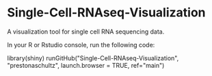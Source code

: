 # Single-Cell-RNAseq-Visualization
A visualization tool for single cell RNA sequencing data.

In your R or Rstudio console, run the following code:

library(shiny)
runGitHub("Single-Cell-RNAseq-Visualization", "prestonaschultz", launch.browser = TRUE, ref="main")
